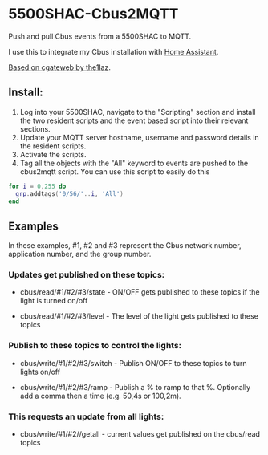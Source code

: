 # 5500SHAC-Cbus2MQTT
 Push and pull Cbus events from a 5500SHAC to MQTT.

 I use this to integrate my Cbus installation with [Home Assistant](https://www.home-assistant.io/).

 [Based on cgateweb by the1laz](https://github.com/the1laz/cgateweb).

## Install:
1. Log into your 5500SHAC, navigate to the "Scripting" section and install the two resident scripts and the event based script into their relevant sections. 
2. Update your MQTT server hostname, username and password details in the resident scripts. 
3. Activate the scripts.
4. Tag all the objects with the "All" keyword to events are pushed to the cbus2mqtt script. You can use this script to easily do this
```lua
for i = 0,255 do
  grp.addtags('0/56/'..i, 'All')
end 
```

## Examples

 In these examples, #1, #2 and #3 represent the Cbus network number, application number, and the group number.

### Updates get published on these topics:

 - cbus/read/#1/#2/#3/state  -  ON/OFF gets published to these topics if the light is turned on/off

 - cbus/read/#1/#2/#3/level  -  The level of the light gets published to these topics

### Publish to these topics to control the lights:

 - cbus/write/#1/#2/#3/switch  -  Publish ON/OFF to these topics to turn lights on/off

 - cbus/write/#1/#2/#3/ramp  -  Publish a % to ramp to that %. Optionally add a comma then a time (e.g. 50,4s or 100,2m).

### This requests an update from all lights:

 - cbus/write/#1/#2//getall - current values get published on the cbus/read topics